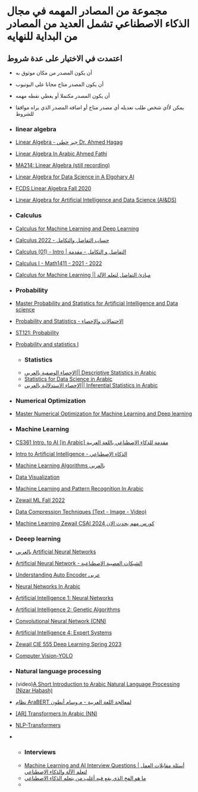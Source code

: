 # مجموعة من المصادر المهمه في مجال الذكاء الاصطناعي تشمل العديد من المصادر من البداية للنهايه 
## اعتمدت في الاختيار على عدة شروط 
- أن يكون المصدر من مكان موثوق به
- أن يكون المصدر متاح مجانا على اليوتيوب
- أن يكون المصدر مكتملا أو يغطي نقطه مهمه
- يمكن ﻷاي شخص طلب تعديله أي مصدر متاح أو اضافة المصدر الذي يراه موافقا للشروط 
- ### linear algebra
- [Linear Algebra - جبر خطي Dr. Ahmed Hagag](https://www.youtube.com/watch?v=spiGq99jQ7c&list=PLxIvc-MGOs6iQXFnjF_STbhGdrZBphrv_)
- [Linear Algebra In Arabic Ahmed Fathi](https://www.youtube.com/watch?v=tGnnO04YtPA&list=PLQkyODvJ8ywu5cwBgKm_BPQ-bIUknhjA6)
- [MA214: Linear Algebra (still recording)](https://www.youtube.com/watch?v=chbEYssggDE&list=PLoK2Lr1miEm9kxNtClv6c-hsW0QEmskut)
- [Linear Algebra for Data Science in A Elgohary AI](https://www.youtube.com/watch?v=HDOppwiJzKc&list=PLtsZ69x5q-X_mtZI2heqry-nw3-6apBqm)
- [FCDS Linear Algebra Fall 2020](https://www.youtube.com/watch?v=nd8mxO-u0ec&list=PL7snZ0LSsq3gIc4bYM-OnvLZt2KpFvd2_)
- [Linear Algebra for Artificial Intelligence and Data Science (AI&DS)](https://www.youtube.com/watch?v=jdDTM_B4osI&list=PLJM7jJIw2GC1YBTTSGbFIlBxzY1aUmmJQ)


- ### Calculus 
- [Calculus for Machine Learning and Deep Learning](https://www.youtube.com/watch?v=LhGDFf411jE&list=PLJM7jJIw2GC1QOEq2RoIXSu08dT037xXb)
- [Calculus 2022 - حساب التفاضل والتكامل](https://www.youtube.com/watch?v=EJkxkfgZ_yY&list=PLxIvc-MGOs6gkSl_PPAVJpebKDLo-ijEC)
- [Calculus (01) - Intro | التفاضل و التكامل - مقدمة](https://www.youtube.com/watch?v=pqZvxYKSMnc)
- [Calculus I - Math1411 - 2021 - 2022](https://www.youtube.com/watch?v=R61BVnjggGI&list=PLDhKFOYvfpbrVr2dILyxl37h0O_vWvLO0)
- [Calculus for Machine Learning || مبادئ التفاضل لتعلم الآلة](https://www.youtube.com/watch?v=mojDJjhqNTQ&list=PLtsZ69x5q-X_PDKRmo8w-B2lyy5P8I0qm)
  
- ### Probability
- [Master Probability and Statistics for Artificial Intelligence and Data science](https://www.youtube.com/playlist?list=PLJM7jJIw2GC2Ihr__bRSeMxzsiFMZEsx7)
- [Probability and Statistics - الاحتمالات والإحصاء](https://www.youtube.com/watch?v=GmJJ2iZz08c&list=PLxIvc-MGOs6gW9SgkmoxE5w9vQkID1_r-)
- [ST121: Probability](https://www.youtube.com/watch?v=l3DCBn2gkZs&list=PL158D091D26F47358)
- [Probability and statistics I](https://www.youtube.com/watch?v=aMK6hM7NeSk&list=PL7snZ0LSsq3g9NUio7xFDtC9IVIj649GV)

  - ### Statistics
  - [الإحصاء الوصفية بالعربي|| Descriptive Statistics in Arabic](https://www.youtube.com/watch?v=8wwPwlueoDs&list=PLtsZ69x5q-X_MJj_iwBwpJaLg_C6JGiWW)
  - [Statistics for Data Science in Arabic](https://www.youtube.com/watch?v=_Lg1QtwZHvk&list=PL8TNNRQb51Q8OtUBhwqjwP0w2l_9YDCO2)
  - [الإحصاء الاستدلالية بالعربي|| Inferential Statistics in Arabic](https://www.youtube.com/playlist?list=PLtsZ69x5q-X9usunWeDQe6wOGIPUSZrdA)

- ### Numerical Optimization
- [Master Numerical Optimization for Machine Learning and Deep learning](https://www.youtube.com/playlist?list=PLJM7jJIw2GC15hvIwN8sBXok__yLMcMxN)


- ### Machine Learning
- [CS361 Intro. to AI [in Arabic] مقدمة للذكاء الاصطناعي باللغة العربية](https://www.youtube.com/watch?v=sO6VGgBHppo&list=PLsnvpvHuTUbAZr0n65TgytBK6bHdT33A7)
- [Intro to Artificial Intelligence - الذكاء الإصطناعي](https://www.youtube.com/watch?v=VHDgRgb70hw&list=PLMm8EjqH1EFVR5O5wZCAy9x9mautNuxI6)
- [Machine Learning Algorithms بالعربى](https://www.youtube.com/watch?v=HRjdxozngys&list=PLPBnj6azlABbaGuOzR40nvlzPWAKMv_qA)
- [Data Visualization](https://www.youtube.com/playlist?list=PL5JZLxl_tFCdKBJEEzZaViOVUg73ZGrf3)
- [Machine Learning and Pattern Recognition In Arabic](https://www.youtube.com/watch?v=Ho7fTvGCtJg&list=PLQkyODvJ8ywv_L3yBwhBPNOiZAR4LyCLZ)
- [Zewail ML Fall 2022](https://www.youtube.com/watch?v=m4D6uCshZmQ&list=PL5JZLxl_tFCdcEDBFe8aYtEjmpZspuDef)
- [Data Compression Techniques (Text - Image - Video)](https://www.youtube.com/playlist?list=PL5JZLxl_tFCdloXAuRfuD6uYk8ujdTcs-)
- [Machine Learning Zewail CSAI 2024 كورس مهم يحدث الان](https://www.youtube.com/watch?v=mRUgi0Be2ds&list=PL5JZLxl_tFCcgAv9x2eXeX0_2TLRMnHUg)

- ### Deeep learning
- [بالعربي Artificial Neural Networks](https://www.youtube.com/playlist?list=PLcAf0BNJq_vdJM4MJMJQy4F2jc_-GKUdi)
- [Artificial Neural Network - الشبكات العصبية الإصطناعية](https://www.youtube.com/playlist?list=PLPBnj6azlABZt1fD0B64lSkG1QktaF6kj)
- [Understanding Auto Encoder عربى](https://www.youtube.com/watch?v=JmHZDYxJL-U&list=PLPBnj6azlABZmpHXHm4MmcBaDNA3z80jc)
- [Neural Networks In Arabic](https://www.youtube.com/watch?v=YGBmKmRPVQo&list=PLQkyODvJ8ywsLydDYORIlJxV9KarhXp9O)
- [Artificial Intelligence 1: Neural Networks](https://www.youtube.com/playlist?list=PLJqRpPcJQ_g1mhwpyFno3SRgBEPlWkTen)
- [Artificial Intelligence 2: Genetic Algorithms](https://www.youtube.com/playlist?list=PLJqRpPcJQ_g2MOM1gb3ode8mq1-8mJta9)
- [Convolutional Neural Network (CNN)](https://www.youtube.com/watch?v=QqcUrWFA9LM&list=PL5JZLxl_tFCcKucpxtkwbneqAvHaPOCK6)
- [Artificial Intelligence 4: Expert Systems](https://www.youtube.com/playlist?list=PLJqRpPcJQ_g0YGYXkP8nLfmA6B-fD8Q5y)
- [Zewail CIE 555 Deep Learning Spring 2023](https://www.youtube.com/playlist?list=PL5JZLxl_tFCcRKT3N5nzEvL8wCZgRS4Eg)
- [Computer Vision-YOLO](https://www.youtube.com/watch?v=km81lbvr9Qs&list=PL5JZLxl_tFCcur9G9uBpv9G3OkyXcu97O)

- ### Natural language processing
- (video)[A Short Introduction to Arabic Natural Language Processing (Nizar Habash)](https://www.youtube.com/watch?v=vQL5CUlbw0k)
- [نظام AraBERT لمعالجة اللغة العربية - م.وسام أنطون](https://www.youtube.com/watch?v=wBwmWq8VNqk)
- [[AR] Transformers In Arabic (NN)](https://www.youtube.com/playlist?list=PLQkyODvJ8ywskCTWkXnwa4Gz4B-sVWY9h)
- [NLP-Transformers](https://www.youtube.com/watch?v=abSpWIojIDY&list=PL5JZLxl_tFCd-ixMkn_CJPQhhQRFhZXjY)
- 
  - ### Interviews
  - [Machine Learning and AI Interview Questions | أسئلة مقابلات العمل لتعلم الآلة والذكاء الإصطناعي](https://www.youtube.com/watch?v=HjZ0PI3HBrw)
  - [ما هو الفخ الذي يقع فيه أغلب من يتعلم الذكاء الاصطناعي](https://www.youtube.com/watch?v=mCP_tENhfM0)
  - 



